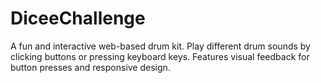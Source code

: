 # DiceeChallenge
A fun and interactive web-based drum kit. Play different drum sounds by clicking buttons or pressing keyboard keys. Features visual feedback for button presses and responsive design.
